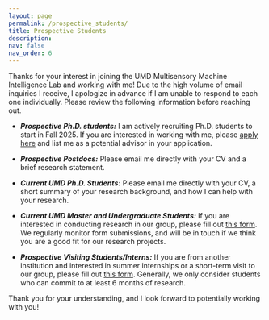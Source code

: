 ```yaml
---
layout: page
permalink: /prospective_students/
title: Prospective Students
description:
nav: false
nav_order: 6
---
```


Thanks for your interest in joining the UMD Multisensory Machine Intelligence Lab and working with me! Due to the high volume of email inquiries I receive, I apologize in advance if I am unable to respond to each one individually. Please review the following information before reaching out.

- ***Prospective Ph.D. students:*** I am actively recruiting Ph.D. students to start in Fall 2025. If you are interested in working with me, please [apply here](https://www.cs.umd.edu/grad/catalog) and list me as a potential advisor in your application.

- ***Prospective Postdocs:*** Please email me directly with your CV and a brief research statement.

- ***Current UMD Ph.D. Students:*** Please email me directly with your CV, a short summary of your research background, and how I can help with your research.

- ***Current UMD Master and Undergraduate Students:*** If you are interested in conducting research in our group, please fill out [this form](https://docs.google.com/forms/d/e/1FAIpQLSdLaJ3yBWQGZ0h1vWVXDDhl-NE42vPTxgtrIHxLjHiLrqv7sQ/viewform). We regularly monitor form submissions, and will be in touch if we think you are a good fit for our research projects.

- ***Prospective Visiting Students/Interns:*** If you are from another institution and interested in summer internships or a short-term visit to our group, please fill out [this form](https://docs.google.com/forms/d/e/1FAIpQLSdLaJ3yBWQGZ0h1vWVXDDhl-NE42vPTxgtrIHxLjHiLrqv7sQ/viewform). Generally, we only consider students who can commit to at least 6 months of research.

Thank you for your understanding, and I look forward to potentially working with you!
